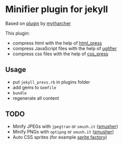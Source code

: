 # Minifier plugin for jekyll

Based on [plugin](https://gist.github.com/2758691) by [mytharcher](https://github.com/mytharcher)

This plugin:
 - compress html with the help of [html_press](https://github.com/stereobooster/html_press)
 - compress JavaScript files with the help of [uglifier](https://github.com/lautis/uglifier)
 - compress css files with the help of [css_press](https://github.com/stereobooster/css_press)

## Usage
 - put `jekyll_press.rb` in plugins folder
 - add gems to `Gemfile`
 - `bundle`
 - regenerate all content

## TODO
 - Minify JPEGs with `jpegtran` or `smush.it` ([smusher](https://github.com/grosser/smusher))
 - Minify PNGs with `optipng` or `smush.it` ([smusher](https://github.com/grosser/smusher))
 - Auto CSS sprites (for example [sprite factory](https://github.com/jakesgordon/sprite-factory/))
